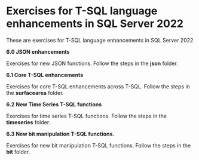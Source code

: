 # Exercises for T-SQL language enhancements in SQL Server 2022

These are exercises for T-SQL language enhancements in SQL Server 2022

**6.0 JSON enhancements**

Exercises for new JSON functions. Follow the steps in the **json** folder.

**6.1 Core T-SQL enhancements**

Exercises for core T-SQL enhancements across T-SQL. Follow the steps in the **surfacearea** folder.

**6.2 New Time Series T-SQL functions**

Exercises for time series T-SQL functions. Follow the steps in the **timeseries** folder.

**6.3 New bit manipulation T-SQL functions.**

Exercises for new bit manipulation T-SQL functions. Follow the steps in the **bit** folder.